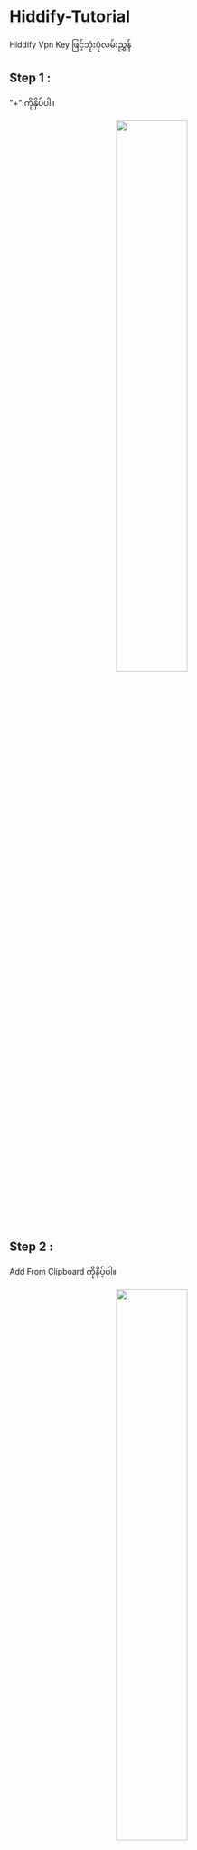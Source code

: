 # Hiddify-Tutorial

Hiddify Vpn Key ဖြင့်သုံးပုံလမ်းညွှန်

## Step 1 :
"+" ကိုနှိပ်ပါ။
<p align="center">
  <img src="images/Step1.jpg" width="50%">
</p>

## Step 2 :
Add From Clipboard ကိုနိပ့်ပါ။
<p align="center">
  <img src="images/Step2.jpg" width="50%">
</p>

## Step 3 :
"Allow Paste" ကိုနှိပ်ပါ။
<p align="center">
  <img src="images/Step3.jpg" width="50%">
</p>

## Step 4 :
Tap to Connect ဖြင့်ချိတ်ဆက်အသုံးပြုနိုင်ပါသည်။
<p align="center">
  <img src="images/Step4.jpg" width="50%">
</p>

## Step 5 :
Ulimited Gb & ဝယ်ယူထားသည့် Subscription Expire Date ။
<p align="center">
  <img src="images/Step5.jpg" width="50%">
</p>

## Step 6 :
Subscription > Scan & Update
<p align="center">
  <img src="images/Step6.jpg" width="50%">
</p>

## Step 7 :
Subscription > Scan & Update
<p align="center">
  <img src="images/Step7.jpg" width="50%">
</p>

## Telegram Bot :
မိမိ Subscription Key Usage များကို Telegram Bot နဲ့ချိတ်ဆက် စစ်ဆေးနိုင်ပါသည်။
<p align="center">
  <img src="images/bot.jpg" width="50%">
</p>

<p align="center">
  <a href="https://t.me/Orgpgbot" style="background-color: #0088cc; color: white; padding: 10px 20px; text-decoration: none; border-radius: 5px;">
    👉 V2ray Telegram Bot
  </a> 
  &nbsp;&nbsp;
  <a href="https://t.me/Orgpg" style="background-color: #0088cc; color: white; padding: 10px 20px; text-decoration: none; border-radius: 5px;">
    👨‍💼 Bot Admin
  </a>
</p>
